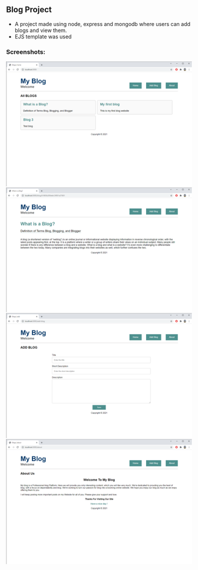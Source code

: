 ## Blog Project
* A project made using node, express and mongodb where users can add blogs and view them.
* EJS template was used

### Screenshots:
![](screenshots/home.png)
![](screenshots/singlePage.png)
![](screenshots/addBlog.png)
![](screenshots/about.png)
